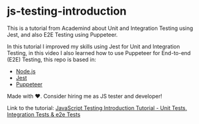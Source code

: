 # js-testing-introduction
This is a tutorial from Academind about Unit and Integration Testing using Jest, and also E2E Testing using Puppeteer.

In this tutorial I improved my skills using Jest for Unit and Integration Testing, in this video I also learned how to use Puppeteer for End-to-end (E2E) Testing, this repo is based in:

- [Node.js](https://nodejs.org/en/)
- [Jest](https://jestjs.io)
- [Puppeteer](https://pptr.dev/)

Made with :heart:. Consider hiring me as JS tester and developer!

Link to the tutorial:
[JavaScript Testing Introduction Tutorial - Unit Tests, Integration Tests & e2e Tests
](https://www.youtube.com/watch?v=r9HdJ8P6GQI)




